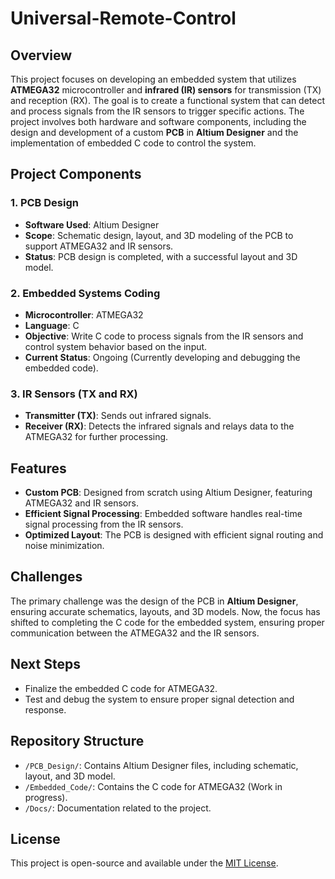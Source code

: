# Universal-Remote-Control

## Overview
This project focuses on developing an embedded system that utilizes **ATMEGA32** microcontroller and **infrared (IR) sensors** for transmission (TX) and reception (RX). The goal is to create a functional system that can detect and process signals from the IR sensors to trigger specific actions. The project involves both hardware and software components, including the design and development of a custom **PCB** in **Altium Designer** and the implementation of embedded C code to control the system.

## Project Components

### 1. **PCB Design**
   - **Software Used**: Altium Designer
   - **Scope**: Schematic design, layout, and 3D modeling of the PCB to support ATMEGA32 and IR sensors.
   - **Status**: PCB design is completed, with a successful layout and 3D model.
   
### 2. **Embedded Systems Coding**
   - **Microcontroller**: ATMEGA32
   - **Language**: C
   - **Objective**: Write C code to process signals from the IR sensors and control system behavior based on the input.
   - **Current Status**: Ongoing (Currently developing and debugging the embedded code).

### 3. **IR Sensors (TX and RX)**
   - **Transmitter (TX)**: Sends out infrared signals.
   - **Receiver (RX)**: Detects the infrared signals and relays data to the ATMEGA32 for further processing.

## Features
- **Custom PCB**: Designed from scratch using Altium Designer, featuring ATMEGA32 and IR sensors.
- **Efficient Signal Processing**: Embedded software handles real-time signal processing from the IR sensors.
- **Optimized Layout**: The PCB is designed with efficient signal routing and noise minimization.

## Challenges
The primary challenge was the design of the PCB in **Altium Designer**, ensuring accurate schematics, layouts, and 3D models. Now, the focus has shifted to completing the C code for the embedded system, ensuring proper communication between the ATMEGA32 and the IR sensors.

## Next Steps
- Finalize the embedded C code for ATMEGA32.
- Test and debug the system to ensure proper signal detection and response.

## Repository Structure
- `/PCB_Design/`: Contains Altium Designer files, including schematic, layout, and 3D model.
- `/Embedded_Code/`: Contains the C code for ATMEGA32 (Work in progress).
- `/Docs/`: Documentation related to the project.

## License
This project is open-source and available under the [MIT License](LICENSE).

